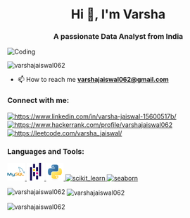<h1 align="center">Hi 👋, I'm Varsha</h1>
<h3 align="center">A passionate Data Analyst from India</h3>
<img aling="Right" alt="Coding" width="400" src="https://encrypted-tbn0.gstatic.com/images?q=tbn:ANd9GcTSdTHKY4_eswVcx63OI1EkoewIDy23lrRwqsVbgj1HpDpUQk-nOKeDqPN3lw&s">

<p align="left"> <img src="https://komarev.com/ghpvc/?username=varshajaiswal062&label=Profile%20views&color=0e75b6&style=flat" alt="varshajaiswal062" /> </p>

- 📫 How to reach me **varshajaiswal062@gmail.com**

<h3 align="left">Connect with me:</h3>
<p align="left">
<a href="https://linkedin.com/in/https://www.linkedin.com/in/varsha-jaiswal-15600517b/" target="blank"><img align="center" src="https://raw.githubusercontent.com/rahuldkjain/github-profile-readme-generator/master/src/images/icons/Social/linked-in-alt.svg" alt="https://www.linkedin.com/in/varsha-jaiswal-15600517b/" height="30" width="40" /></a>
<a href="https://www.hackerrank.com/https://www.hackerrank.com/profile/varshajaiswal062" target="blank"><img align="center" src="https://raw.githubusercontent.com/rahuldkjain/github-profile-readme-generator/master/src/images/icons/Social/hackerrank.svg" alt="https://www.hackerrank.com/profile/varshajaiswal062" height="30" width="40" /></a>
<a href="https://www.leetcode.com/https://leetcode.com/varsha_jaiswal/" target="blank">
<img align="center" src="https://raw.githubusercontent.com/rahuldkjain/github-profile-readme-generator/master/src/images/icons/Social/leet-code.svg" alt="https://leetcode.com/varsha_jaiswal/" height="30" width="40" /></a>
</p>

<h3 align="left">Languages and Tools:</h3>
<p align="left"> <a href="https://www.mysql.com/" target="_blank" rel="noreferrer"> <img src="https://raw.githubusercontent.com/devicons/devicon/master/icons/mysql/mysql-original-wordmark.svg" alt="mysql" width="40" height="40"/> </a> <a href="https://pandas.pydata.org/" target="_blank" rel="noreferrer"> <img src="https://raw.githubusercontent.com/devicons/devicon/2ae2a900d2f041da66e950e4d48052658d850630/icons/pandas/pandas-original.svg" alt="pandas" width="40" height="40"/> </a> <a href="https://www.python.org" target="_blank" rel="noreferrer"> <img src="https://raw.githubusercontent.com/devicons/devicon/master/icons/python/python-original.svg" alt="python" width="40" height="40"/> </a> <a href="https://scikit-learn.org/" target="_blank" rel="noreferrer"> <img src="https://upload.wikimedia.org/wikipedia/commons/0/05/Scikit_learn_logo_small.svg" alt="scikit_learn" width="40" height="40"/> </a> <a href="https://seaborn.pydata.org/" target="_blank" rel="noreferrer"> <img src="https://seaborn.pydata.org/_images/logo-mark-lightbg.svg" alt="seaborn" width="40" height="40"/> </a> </p>

<p><img align="left" src="https://github-readme-stats.vercel.app/api/top-langs?username=varshajaiswal062&show_icons=true&locale=en&layout=compact" alt="varshajaiswal062" /></p>

<p>&nbsp;<img align="center" src="https://github-readme-stats.vercel.app/api?username=varshajaiswal062&show_icons=true&locale=en" alt="varshajaiswal062" /></p>

<p><img align="center" src="https://github-readme-streak-stats.herokuapp.com/?user=varshajaiswal062&" alt="varshajaiswal062" /></p>
